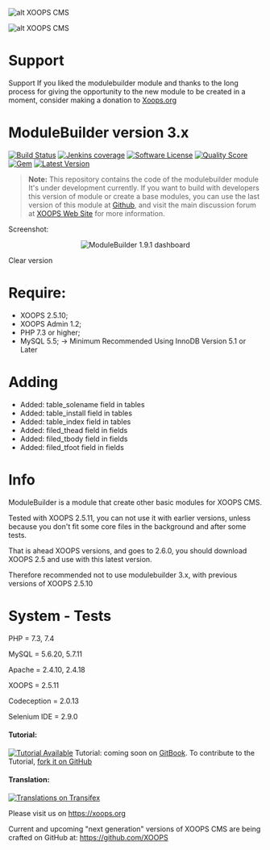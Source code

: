 ![alt XOOPS CMS](https://xoops.org/images/logoXoops4GithubRepository.png)

![alt XOOPS CMS](https://xoops.org/images/logoXoopsPhp8.png)

# Support

Support
If you liked the modulebuilder module and thanks to the long process for giving the opportunity to the new module to be created in a moment, consider making a donation to <a href="https://xoops.org/modules/xdonations/" target="_blank" title="Donate to Xoops">Xoops.org</a>

# ModuleBuilder version 3.x

[![Build Status](https://scrutinizer-ci.com/g/ggoffy/modulebuilder/badges/build.png?b=master)](https://travis-ci.org/ggoffy/modulebuilder)
[![Jenkins coverage](https://img.shields.io/jenkins/c/https/jenkins.qa.ubuntu.com/address-book-service-utopic-i386-ci.svg)](https://github.com/XoopsModules25x/modulebuilder)
[![Software License](https://img.shields.io/badge/license-GPL-brightgreen.svg?style=flat)](docs/license.txt)
[![Quality Score](https://img.shields.io/scrutinizer/g/ggoffy/modulebuilder.svg?style=flat)](https://scrutinizer-ci.com/g/ggoffy/modulebuilder)
[![Gem](https://img.shields.io/gem/dt/rails.svg)](XoopsModules25x/modulebuilder)
[![Latest Version](https://img.shields.io/github/release/XoopsModules25x/modulebuilder.svg?style=flat)](https://github.com/XoopsModules25x/modulebuilder/releases/latest)

> **Note:** This repository contains the code of the modulebuilder module
It's under development currently. If you want to build with developers this version of module or create a base modules, you can use the last version of this module at [Github](https://github.com/XoopsModules25x/modulebuilder), and visit the main discussion forum at [XOOPS Web Site](https://xoops.org/modules/newbb/viewtopic.php?topic_id=76746) for more information.

Screenshot:
<p align="center">
  <img src="https://c6.staticflickr.com/9/8500/29971619205_a397db1039_o.jpg" alt="ModuleBuilder 1.9.1 dashboard"/>
</p>

Clear version

# Require:
- XOOPS 2.5.10;
- XOOPS Admin 1.2;
- PHP 7.3 or higher;
- MySQL 5.5; -> Minimum Recommended Using InnoDB Version 5.1 or Later

# Adding
 - Added: table_solename field in tables
 - Added: table_install field in tables
 - Added: table_index field in tables
 - Added: filed_thead field in fields
 - Added: filed_tbody field in fields
 - Added: filed_tfoot field in fields

# Info
ModuleBuilder is a module that create other basic modules for XOOPS CMS.

Tested with XOOPS 2.5.11, you can not use it with earlier versions, unless because you don't fit some core files in the background and after some tests.

That is ahead XOOPS versions, and goes to 2.6.0, you should download XOOPS 2.5 and use with this latest version.

Therefore recommended not to use modulebuilder 3.x, with previous versions of XOOPS 2.5.10

# System - Tests 
PHP = 7.3, 7.4

MySQL = 5.6.20, 5.7.11

Apache = 2.4.10, 2.4.18

XOOPS = 2.5.11

Codeception = 2.0.13

Selenium IDE = 2.9.0

#### Tutorial:
[![Tutorial Available](https://xoops.org/images/tutorial-available-blue.svg)](https://xoops.gitbook.io/modulebuilder-tutorial/) Tutorial: coming soon on [GitBook](https://xoops.gitbook.io/modulebuilder-tutorial/).
To contribute to the Tutorial, [fork it on GitHub](https://github.com/XoopsDocs/modulebuilder-tutorial)

#### Translation:
[![Translations on Transifex](https://xoops.org/images/translations-transifex-blue.svg)](https://www.transifex.com/xoops)

Please visit us on https://xoops.org

Current and upcoming "next generation" versions of XOOPS CMS are being crafted on GitHub at: https://github.com/XOOPS
